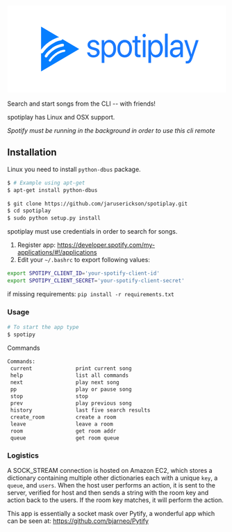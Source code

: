 <p align="center">
<a href='https://spotiplay.jaruserickson.com'><img src='SPOTIPLAY.png' height='200'></a>
</p>

Search and start songs from the CLI -- with friends!

spotiplay has Linux and OSX support.

*Spotify must be running in the background in order to use this cli remote*

## Installation
Linux you need to install `python-dbus` package.
```bash
$ # Example using apt-get
$ apt-get install python-dbus
```

```bash
$ git clone https://github.com/jaruserickson/spotiplay.git
$ cd spotiplay
$ sudo python setup.py install
```

spotiplay must use credentials in order to search for songs. 
1. Register app: https://developer.spotify.com/my-applications/#!/applications
2. Edit your `~/.bashrc` to export following values:
```bash
export SPOTIPY_CLIENT_ID='your-spotify-client-id'
export SPOTIPY_CLIENT_SECRET='your-spotify-client-secret'
```

if missing requirements:
`pip install -r requirements.txt`


### Usage
```bash
# To start the app type
$ spotipy
```

Commands  
```
Commands:
 current              print current song
 help                 list all commands 
 next                 play next song 
 pp                   play or pause song 
 stop                 stop 
 prev                 play previous song 
 history              last five search results 
 create_room          create a room
 leave                leave a room
 room                 get room addr
 queue                get room queue

```


### Logistics

A SOCK_STREAM connection is hosted on Amazon EC2, which stores a dictionary containing multiple other dictionaries each with a unique `key`, a `queue`, and `users`. When the host user performs an action, it is sent to the server, verified for host and then sends a string with the room key and action back to the users. If the room key matches, it will perform the action. 

This app is essentially a socket mask over Pytify, a wonderful app which can be seen at: https://github.com/bjarneo/Pytify
